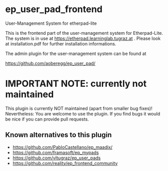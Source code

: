 ep_user_pad_frontend
====================

User-Management System for etherpad-lite

This is the frontend part of the user-management system for Etherpad-Lite. The system is in use at https://etherpad.learninglab.tugraz.at . Please look at installation.pdf for further installation informations. 

The admin plugin for the user-management system can be found at

https://github.com/aoberegg/ep_user_pad/

IMPORTANT NOTE: currently not maintained
========================================

This plugin is currently NOT maintained (apart from smaller bug fixes)! Nevertheless: You are welcome to use the plugin. If you find bugs it would be nice if you can provide pull requests.

Known alternatives to this plugin
---------------------------------

- https://github.com/PabloCastellano/ep_maadix/
- https://github.com/framasoft/ep_mypads
- https://github.com/vltugraz/ep_user_pads
- https://github.com/reality/ep_frontend_community
